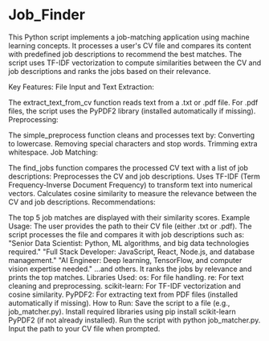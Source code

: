 # Job_Finder

This Python script implements a job-matching application using machine learning concepts. It processes a user's CV file and compares its content with predefined job descriptions to recommend the best matches. The script uses TF-IDF vectorization to compute similarities between the CV and job descriptions and ranks the jobs based on their relevance.

Key Features:
File Input and Text Extraction:

The extract_text_from_cv function reads text from a .txt or .pdf file.
For .pdf files, the script uses the PyPDF2 library (installed automatically if missing).
Preprocessing:

The simple_preprocess function cleans and processes text by:
Converting to lowercase.
Removing special characters and stop words.
Trimming extra whitespace.
Job Matching:

The find_jobs function compares the processed CV text with a list of job descriptions:
Preprocesses the CV and job descriptions.
Uses TF-IDF (Term Frequency-Inverse Document Frequency) to transform text into numerical vectors.
Calculates cosine similarity to measure the relevance between the CV and job descriptions.
Recommendations:

The top 5 job matches are displayed with their similarity scores.
Example Usage:
The user provides the path to their CV file (either .txt or .pdf).
The script processes the file and compares it with job descriptions such as:
"Senior Data Scientist: Python, ML algorithms, and big data technologies required."
"Full Stack Developer: JavaScript, React, Node.js, and database management."
"AI Engineer: Deep learning, TensorFlow, and computer vision expertise needed."
...and others.
It ranks the jobs by relevance and prints the top matches.
Libraries Used:
os: For file handling.
re: For text cleaning and preprocessing.
scikit-learn: For TF-IDF vectorization and cosine similarity.
PyPDF2: For extracting text from PDF files (installed automatically if missing).
How to Run:
Save the script to a file (e.g., job_matcher.py).
Install required libraries using pip install scikit-learn PyPDF2 (if not already installed).
Run the script with python job_matcher.py.
Input the path to your CV file when prompted.
